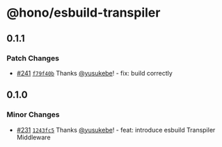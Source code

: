 # @hono/esbuild-transpiler

## 0.1.1

### Patch Changes

- [#241](https://github.com/honojs/middleware/pull/241) [`f79f40b`](https://github.com/honojs/middleware/commit/f79f40bd48f0bb63a627d774d6e08e422f9913e3) Thanks [@yusukebe](https://github.com/yusukebe)! - fix: build correctly

## 0.1.0

### Minor Changes

- [#231](https://github.com/honojs/middleware/pull/231) [`1243fc5`](https://github.com/honojs/middleware/commit/1243fc5697e7a791ed4cba3baf43d647c944e747) Thanks [@yusukebe](https://github.com/yusukebe)! - feat: introduce esbuild Transpiler Middleware
